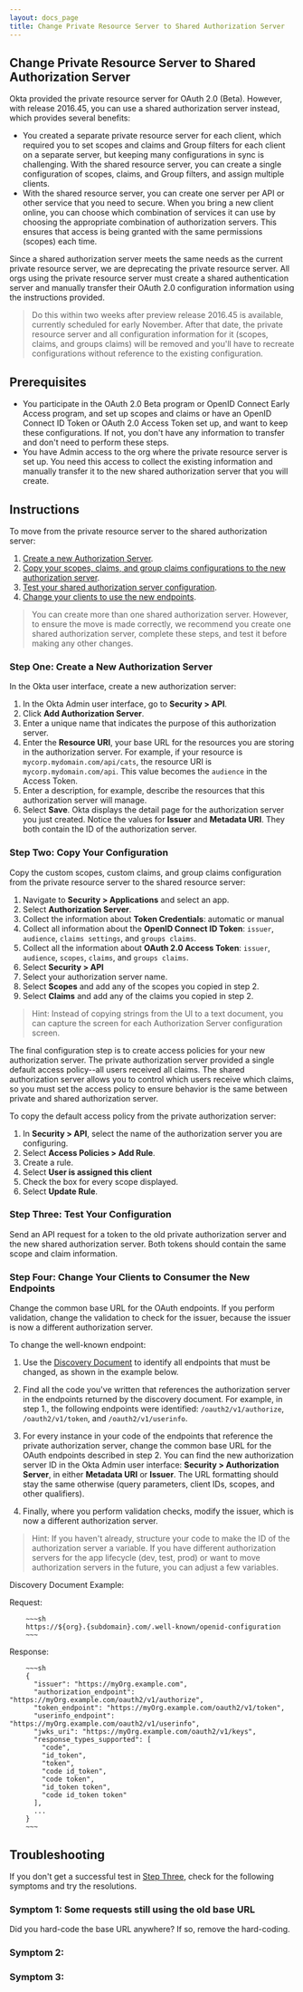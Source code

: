 ```yaml
---
layout: docs_page
title: Change Private Resource Server to Shared Authorization Server
---
```


## Change Private Resource Server to Shared Authorization Server

Okta provided the private resource server for OAuth 2.0 (Beta).
However, with release 2016.45, you can use a shared authorization server instead, which provides several benefits:

* You created a separate private resource server for each client, which required you to set scopes and claims 
  and Group filters for each client on a separate server, but keeping many configurations in sync is challenging.
  With the shared resource server, you can create a single configuration of scopes, claims, and Group filters, and
  assign multiple clients. 
* With the shared resource server, you can create one server per API or other service that you need to secure.
  When you bring a new client online, you can choose which combination of services it can use by choosing the
  appropriate combination of authorization servers. This ensures that access is being granted with the same permissions
  (scopes) each time.

Since a shared authorization server meets the same needs as the current private resource server,
we are deprecating the private resource server. All orgs using the private resource server must create 
a shared authentication server and manually transfer their OAuth 2.0 configuration information
using the instructions provided. 

> Do this within two weeks after preview release 2016.45 is available, currently scheduled for early November. 
After that date, the private resource server and all configuration information for it (scopes, claims, and groups claims)
will be removed and you'll have to recreate configurations without reference to the existing configuration. 

## Prerequisites

* You participate in the OAuth 2.0 Beta program or OpenID Connect Early Access program, and set up scopes and claims
  or have an OpenID Connect ID Token or OAuth 2.0 Access Token set up, and want to keep these configurations. 
  If not, you don't have any information to transfer and don't need to perform these steps.
* You have Admin access to the org where the private resource server is set up. You need this access
  to collect the existing information and manually transfer it to the new shared authorization server that you will create.

## Instructions

To move from the private resource server to the shared authorization server:

1. [Create a new Authorization Server](#step-one-create-a-new-authorization-server).
2. [Copy your scopes, claims, and group claims configurations to the new authorization server](#step-two-copy-your-configuration).
3. [Test your shared authorization server configuration](#step-three-test-your-configuration).
4. [Change your clients to use the new endpoints](#step-four-change-your-clients-to-consume-the-new-endpoints).

> You can create more than one shared authorization server. However, to ensure the move is made correctly,
we recommend you create one shared authorization server, complete these steps, and test it before making any other changes.

### Step One: Create a New Authorization Server

In the Okta user interface, create a new authorization server:

1. In the Okta Admin user interface, go to **Security > API**.
2. Click **Add Authorization Server**.
3. Enter a unique name that indicates the purpose of this authorization server.
4. Enter the **Resource URI**, your base URL for the resources you are storing in the authorization server.
   For example, if your resource is `mycorp.mydomain.com/api/cats`, the resource URI is `mycorp.mydomain.com/api`.
   This value becomes the `audience` in the Access Token.
5. Enter a description, for example, describe the resources that this authorization server will manage.
6. Select **Save**. Okta displays the detail page for the authorization server you just created. 
   Notice the values for **Issuer** and **Metadata URI**. They both contain the ID of the authorization server.

### Step Two: Copy Your Configuration

Copy the custom scopes, custom claims, and group claims configuration from the private resource server 
to the shared resource server:

1. Navigate to **Security > Applications** and select an app.
2. Select **Authorization Server**.
3. Collect the information about **Token Credentials**: automatic or manual
4. Collect all information about the **OpenID Connect ID Token**: `issuer`, `audience`, `claims settings`, and `groups claims`.
5. Collect all the information about **OAuth 2.0 Access Token**: `issuer`, `audience`, `scopes`, `claims`, and `groups claims`.
6. Select **Security > API** 
7. Select your authorization server name.
7. Select **Scopes** and add any of the scopes you copied in step 2.
8. Select **Claims** and add any of the claims you copied in step 2.

>Hint: Instead of copying strings from the UI to a text document, you can capture the screen for each Authorization Server
configuration screen.

The final configuration step is to create access policies for your new authorization server. 
The private authorization server provided a single default access policy--all users received all claims.
The shared authorization server allows you to control which users receive which claims, so you must set the access policy
to ensure behavior is the same between private and shared authorization server.

To copy the default access policy from the private authorization server:

1. In **Security > API**, select the name of the authorization server you are configuring.
2. Select **Access Policies > Add Rule**.
3. Create a rule.
4. Select **User is assigned this client**
5. Check the box for every scope displayed.
4. Select **Update Rule**.

### Step Three: Test Your Configuration

Send an API request for a token to the old private authorization server and the new shared authorization server.
Both tokens should contain the same scope and claim information. 

<Link to the api doc for the correct operations to use.>

### Step Four: Change Your Clients to Consumer the New Endpoints

Change the common base URL for the OAuth endpoints. If you perform validation, change the validation to
check for the issuer, because the issuer is now a different authorization server. 

To change the well-known endpoint:

1. Use the [Discovery Document](http://developer.okta.com/docs/api/resources/oidc.html#openid-connect-discovery-document)
to identify all endpoints that must be changed, as shown in the example below.

2. Find all the code you've written that references the authorization server in the endpoints returned by the discovery document. For example,
in step 1., the following endpoints were identified: `/oauth2/v1/authorize`, `/oauth2/v1/token`, and `/oauth2/v1/userinfo`.

3. For every instance in your code of the endpoints that reference the private authorization server, 
change the common base URL for the OAuth endpoints described in step 2. You can find the new authorization server ID 
in the Okta Admin user interface: **Security > Authorization Server**, in either
**Metadata URI** or **Issuer**. The URL formatting should stay the same otherwise (query parameters, client IDs, scopes, and other qualifiers). 

4. Finally, where you perform validation checks, modify the issuer, which is now a different authorization server. 

>Hint: If you haven't already, structure your code to make the ID of the authorization server a variable. 
If you have different authorization servers for the app lifecycle (dev, test, prod) or want to move authorization servers
in the future, you can adjust a few variables. 

Discovery Document Example:

Request:
    
        ~~~sh 
        https://${org}.{subdomain}.com/.well-known/openid-configuration
        ~~~
        
Response:       
    
        ~~~sh
        {
          "issuer": "https://myOrg.example.com",
          "authorization_endpoint": "https://myOrg.example.com/oauth2/v1/authorize",
          "token_endpoint": "https://myOrg.example.com/oauth2/v1/token",
          "userinfo_endpoint": "https://myOrg.example.com/oauth2/v1/userinfo",
          "jwks_uri": "https://myOrg.example.com/oauth2/v1/keys",
          "response_types_supported": [
            "code",
            "id_token",
            "token",
            "code id_token",
            "code token",
            "id_token token",
            "code id_token token"
          ],
          ...
        }
        ~~~
    
## Troubleshooting

If you don't get a successful test in [Step Three](#step-three-test-your-configuration), 
check for the following symptoms and try the resolutions.

### Symptom 1: Some requests still using the old base URL

Did you hard-code the base URL anywhere? If so, remove the hard-coding.

### Symptom 2: 

### Symptom 3: